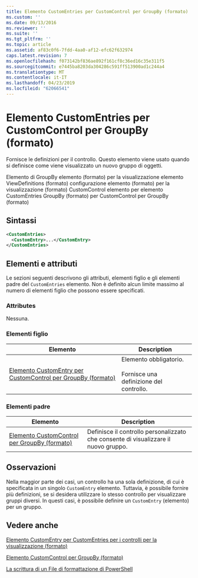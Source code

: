 ```yaml
---
title: Elemento CustomEntries per CustomControl per GroupBy (formato) | Microsoft Docs
ms.custom: ''
ms.date: 09/13/2016
ms.reviewer: ''
ms.suite: ''
ms.tgt_pltfrm: ''
ms.topic: article
ms.assetid: af83c0f6-7fdd-4aa0-af12-efc62f632974
caps.latest.revision: 7
ms.openlocfilehash: f073142bf836ae892f161cf8c36ed16c35e311f5
ms.sourcegitcommit: e7445ba8203da304286c591ff513900ad1c244a4
ms.translationtype: MT
ms.contentlocale: it-IT
ms.lasthandoff: 04/23/2019
ms.locfileid: "62066541"
---
```

# <a name="customentries-element-for-customcontrol-for-groupby-format"></a>Elemento CustomEntries per CustomControl per GroupBy (formato)

Fornisce le definizioni per il controllo. Questo elemento viene usato quando si definisce come viene visualizzato un nuovo gruppo di oggetti.

Elemento di GroupBy elemento (formato) per la visualizzazione elemento ViewDefinitions (formato) configurazione elemento (formato) per la visualizzazione (formato) CustomControl elemento per elemento CustomEntries GroupBy (formato) per CustomControl per GroupBy (formato)

## <a name="syntax"></a>Sintassi

```xml
<CustomEntries>
  <CustomEntry>...</CustomEntry>
</CustomEntries>
```

## <a name="attributes-and-elements"></a>Elementi e attributi

Le sezioni seguenti descrivono gli attributi, elementi figlio e gli elementi padre del `CustomEntries` elemento. Non è definito alcun limite massimo al numero di elementi figlio che possono essere specificati.

### <a name="attributes"></a>Attributes

Nessuna.

### <a name="child-elements"></a>Elementi figlio

|Elemento|Description|
|-------------|-----------------|
|[Elemento CustomEntry per CustomControl per GroupBy (formato)](./customentry-element-for-customcontrol-for-groupby-format.md)|Elemento obbligatorio.<br /><br /> Fornisce una definizione del controllo.|

### <a name="parent-elements"></a>Elementi padre

|Elemento|Description|
|-------------|-----------------|
|[Elemento CustomControl per GroupBy (formato)](./customcontrol-element-for-groupby-format.md)|Definisce il controllo personalizzato che consente di visualizzare il nuovo gruppo.|

## <a name="remarks"></a>Osservazioni

Nella maggior parte dei casi, un controllo ha una sola definizione, di cui è specificata in un singolo `CustomEntry` elemento. Tuttavia, è possibile fornire più definizioni, se si desidera utilizzare lo stesso controllo per visualizzare gruppi diversi. In questi casi, è possibile definire un `CustomEntry` (elemento) per un gruppo.

## <a name="see-also"></a>Vedere anche

[Elemento CustomEntry per CustomEntries per i controlli per la visualizzazione (formato)](./customentry-element-for-customentries-for-controls-for-view-format.md)

[Elemento CustomControl per GroupBy (formato)](./customcontrol-element-for-groupby-format.md)

[La scrittura di un File di formattazione di PowerShell](./writing-a-powershell-formatting-file.md)
